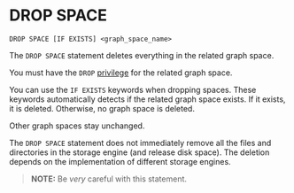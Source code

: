 # DROP SPACE

```ngql
DROP SPACE [IF EXISTS] <graph_space_name>
```

The `DROP SPACE` statement deletes everything in the related graph space.

You must have the `DROP` [privilege](../../7.data-security/1.authentication/1.authentication.md) for the related graph space.

You can use the `IF EXISTS` keywords when dropping spaces. These keywords automatically detects if the related graph space exists. If it exists, it is deleted. Otherwise, no graph space is deleted.

Other graph spaces stay unchanged.

The `DROP SPACE` statement does not immediately remove all the files and directories in the storage engine (and release disk space). The deletion depends on the implementation of different storage engines.

> **NOTE:** Be *very* careful with this statement.
